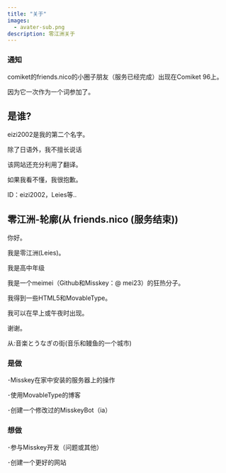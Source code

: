 ```yaml
---
title: "关于"
images: 
  - avater-sub.png
description: 零江洲关于
---
```

### 通知
comiket的friends.nico的小圈子朋友（服务已经完成）出现在Comiket 96上。

因为它一次作为一个词参加了。

## 是谁?

eizi2002是我的第二个名字。

除了日语外，我不擅长说话

该网站还充分利用了翻译。

如果我看不懂，我很抱歉。

ID：eizi2002，Leies等..

## 零江洲-轮廓(从 friends.nico (服务结束))

你好。

我是零江洲(Leies)。

我是高中年级

我是一个meimei（Github和Misskey：@ mei23）的狂热分子。

我得到一些HTML5和MovableType。


我可以在早上或午夜时出现。

谢谢。

从:音楽とうなぎの街(音乐和鳗鱼的一个城市)

### 是做
･Misskey在家中安装的服务器上的操作

･使用MovableType的博客

･创建一个修改过的MisskeyBot（ia）


### 想做
･参与Misskey开发（问题或其他）

･创建一个更好的网站